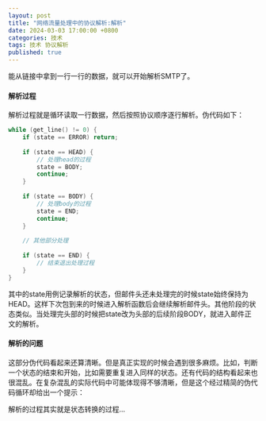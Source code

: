 ```yaml
---
layout: post
title: "网络流量处理中的协议解析:解析"
date: 2024-03-03 17:00:00 +0800
categories: 技术
tags: 技术 协议解析
published: true
---
```


能从链接中拿到一行一行的数据，就可以开始解析SMTP了。

#### 解析过程

解析过程就是循环读取一行数据，然后按照协议顺序逐行解析。伪代码如下：
```c
while (get_line() != 0) {
    if (state == ERROR) return;
	
    if (state == HEAD) {	
        // 处理head的过程
        state = BODY;
        continue;
    }
	
    if (state == BODY) {	
        // 处理body的过程
        state = END;
        continue;		
    }
	 
    // 其他部分处理
	
    if (state == END) {	
        // 结束退出处理过程
    }
}
```
其中的state用例记录解析的状态，但邮件头还未处理完的时候state始终保持为HEAD。这样下次包到来的时候进入解析函数后会继续解析邮件头。其他阶段的状态类似。当处理完头部的时候把state改为头部的后续阶段BODY，就进入邮件正文的解析。

#### 解析的问题

这部分伪代码看起来还算清晰。但是真正实现的时候会遇到很多麻烦。比如，判断一个状态的结束和开始，比如需要重复进入同样的状态。还有代码的结构看起来也很混乱。在复杂混乱的实际代码中可能体现得不够清晰，但是这个经过精简的伪代码循环却给出一个提示：

解析的过程其实就是状态转换的过程...
